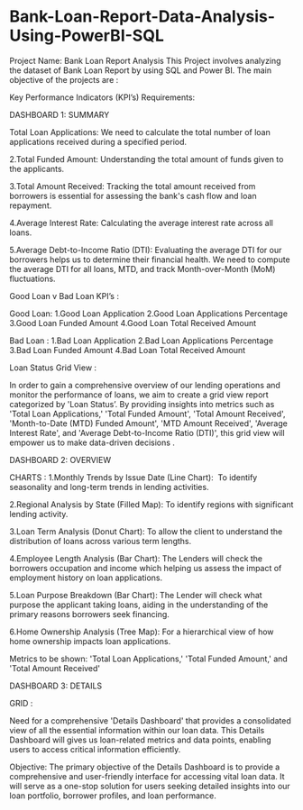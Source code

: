 # Bank-Loan-Report-Data-Analysis-Using-PowerBI-SQL

Project Name: Bank Loan Report Analysis This Project involves analyzing the dataset of Bank Loan Report by using SQL and Power BI. The main objective of the projects are :

Key Performance Indicators (KPI’s) Requirements:


DASHBOARD 1: SUMMARY

Total Loan Applications: We need to calculate the total number of loan applications received during a specified period.

2.Total Funded Amount: Understanding the total amount of funds given to the applicants.

3.Total Amount Received: Tracking the total amount received from borrowers is essential for assessing the bank's cash flow and loan repayment.

4.Average Interest Rate: Calculating the average interest rate across all loans.

5.Average Debt-to-Income Ratio (DTI): Evaluating the average DTI for our borrowers helps us to determine their financial  health. We need to compute the average DTI for all loans, MTD, and 
track Month-over-Month (MoM) fluctuations.


Good Loan v Bad Loan KPI’s :

Good Loan:
1.Good Loan Application
2.Good Loan Applications  Percentage
3.Good Loan Funded Amount
4.Good Loan Total Received Amount

Bad Loan :
1.Bad Loan Application 
2.Bad Loan Applications Percentage
3.Bad Loan Funded Amount
4.Bad Loan Total Received Amount


Loan Status Grid View :

In order to gain a comprehensive overview of our lending operations and monitor the performance of loans, we aim to create a grid view report categorized by 'Loan Status’. By providing insights into metrics
such as 'Total Loan Applications,' 'Total Funded Amount', 'Total Amount Received', 'Month-to-Date (MTD) Funded Amount', 'MTD Amount Received', 'Average Interest Rate', and 'Average Debt-to-Income Ratio (DTI)',
this grid view will empower us to make data-driven decisions .



DASHBOARD 2: OVERVIEW

CHARTS :
1.Monthly Trends by Issue Date (Line Chart):  To identify seasonality and long-term trends in lending activities.

2.Regional Analysis by State (Filled Map): To identify regions with significant lending activity.

3.Loan Term Analysis (Donut Chart): To allow the client to understand the distribution of loans across various term lengths.

4.Employee Length Analysis (Bar Chart):  The Lenders will check the borrowers occupation and income which helping us assess the impact of employment history on loan applications.

5.Loan Purpose Breakdown (Bar Chart):  The Lender will check what purpose the applicant taking loans, aiding in the understanding of the primary reasons borrowers seek financing.

6.Home Ownership Analysis (Tree Map): For a hierarchical view of how home ownership impacts loan applications.

Metrics to be shown: 'Total Loan Applications,' 'Total Funded Amount,' and 'Total Amount Received'



DASHBOARD 3: DETAILS

GRID :

Need for a comprehensive 'Details Dashboard' that provides a consolidated view of all the essential information within our loan data. This Details Dashboard will gives us loan-related metrics and data points, 
enabling users to access critical information efficiently.

Objective:
The primary objective of the Details Dashboard is to provide a comprehensive and user-friendly interface for accessing vital loan data. It will serve as a one-stop solution for users seeking detailed insights
into our loan portfolio, borrower profiles, and loan performance.
